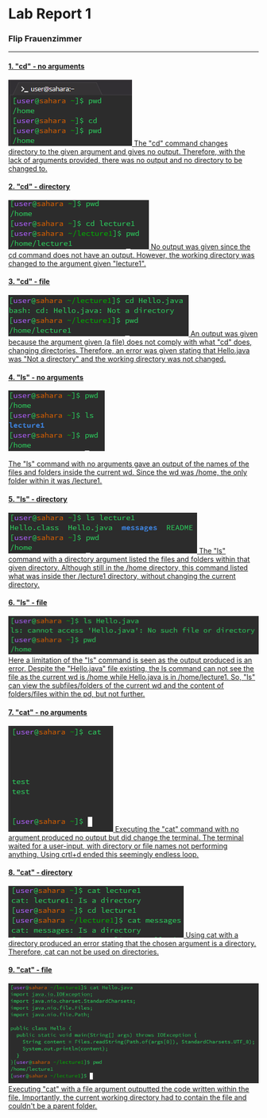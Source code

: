#  **Lab Report 1**
### Flip Frauenzimmer
---
#### <u>1. "cd" - no arguments
![Image](firefox_mNXnjIojDu.png)
The "cd" command changes directory to the given argument and gives no output. Therefore, with the lack of arguments provided, there was no output and no directory to be changed to.

#### <u>2. "cd" - directory
![Image](firefox_fs0zijy5Kn.png)
No output was given since the cd command does not have an output. However, the working directory was changed to the argument given "lecture1".

#### <u>3. "cd" - file
![Image](firefox_y22kdjI4oJ.png)
An output was given because the argument given (a file) does not comply with what "cd" does, changing directories. Therefore, an error was given stating that Hello.java was "Not a directory" and the working directory was not changed.


#### <u>4. "ls" - no arguments
![Image](firefox_s2jC8p86xW.png)

The "ls" command with no arguments gave an output of the names of the files and folders inside the current wd. Since the wd was /home, the only folder within it was /lecture1.

#### <u>5. "ls" - directory
![Image](firefox_uYMTReVYbF.png)
The "ls" command with a directory argument listed the files and folders within that given directory. Although still in the /home directory, this command listed what was inside ther /lecture1 directory, without changing the current directory.

#### <u>6. "ls" - file
![Image](firefox_BGvKhW0jfy.png)
Here a limitation of the "ls" command is seen as the output produced is an error. Despite the "Hello.java" file existing, the ls command can not see the file as the current wd is /home while Hello.java is in /home/lecture1. So, "ls" can view the subfiles/folders of the current wd and the content of folders/files within the pd, but not further.


#### <u>7. "cat" - no arguments
![Image](firefox_is5e5JQ8hW.png)
Executing the "cat" command with no argument produced no output but did change the terminal. The terminal waited for a user-input, with directory or file names not performing anything. Using crtl+d ended this seemingly endless loop.

#### <u>8. "cat" - directory
![Image](firefox_CqHzYFN7D7.png)
Using cat with a directory produced an error stating that the chosen argument is a directory. Therefore, cat can not be used on directories.

#### <u>9. "cat" - file
![Image](firefox_o4NQK8InSB.png)
Executing "cat" with a file argument outputted the code written within the file. Importantly, the current working directory had to contain the file and couldn't be a parent folder.
